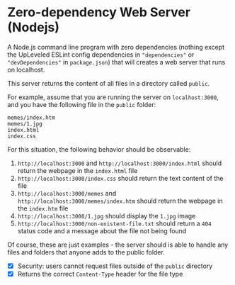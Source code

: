 # Zero-dependency Web Server (Nodejs)

A Node.js command line program with zero dependencies (nothing except the UpLeveled ESLint config dependencies in `"dependencies"` or `"devDependencies"` in `package.json`) that will creates a web server that runs on localhost.

This server returns the content of all files in a directory called `public`.

For example, assume that you are running the server on `localhost:3000`, and you have the following file in the `public` folder:

```
memes/index.htm
memes/1.jpg
index.html
index.css
```

For this situation, the following behavior should be observable:

1. `http://localhost:3000` and `http://localhost:3000/index.html` should return the webpage in the `index.html` file
2. `http://localhost:3000/index.css` should return the text content of the file
3. `http://localhost:3000/memes` and `http://localhost:3000/memes/index.htm` should return the webpage in the `index.htm` file
4. `http://localhost:3000/1.jpg` should display the `1.jpg` image
5. `http://localhost:3000/non-existent-file.txt` should return a `404` status code and a message about the file not being found

Of course, these are just examples - the server should is able to handle any files and folders that anyone adds to the public folder.

- [x] Security: users cannot request files outside of the `public` directory
- [x] Returns the correct `Content-Type` header for the file type
